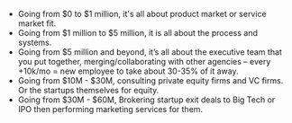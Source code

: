 - Going from $0 to $1 million, it's all about product market or service market fit.
- Going from $1 million to $5 million, it is all about the process and systems. 
- Going from $5 million and beyond, it’s all about the executive team that you put together, merging/collaborating with other agencies – every +10k/mo = new employee to take about 30-35% of it away.
- Going from $10M - $30M, consulting private equity firms and VC firms. Or the startups themselves for equity. 
- Going from $30M - $60M, Brokering startup exit deals to Big Tech or IPO then performing marketing services for them.